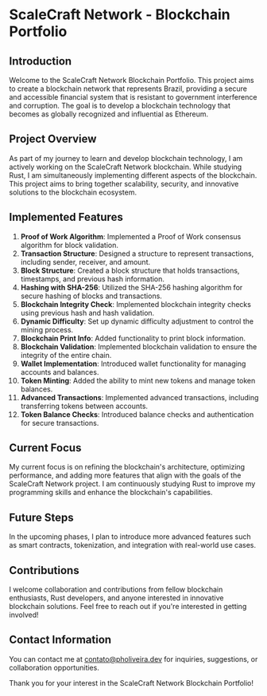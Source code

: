# ScaleCraft Network - Blockchain Portfolio

## Introduction
Welcome to the ScaleCraft Network Blockchain Portfolio. This project aims to create a blockchain network that represents Brazil, providing a secure and accessible financial system that is resistant to government interference and corruption. The goal is to develop a blockchain technology that becomes as globally recognized and influential as Ethereum.

## Project Overview
As part of my journey to learn and develop blockchain technology, I am actively working on the ScaleCraft Network blockchain. While studying Rust, I am simultaneously implementing different aspects of the blockchain. This project aims to bring together scalability, security, and innovative solutions to the blockchain ecosystem.

## Implemented Features
1. **Proof of Work Algorithm**: Implemented a Proof of Work consensus algorithm for block validation.
2. **Transaction Structure**: Designed a structure to represent transactions, including sender, receiver, and amount.
3. **Block Structure**: Created a block structure that holds transactions, timestamps, and previous hash information.
4. **Hashing with SHA-256**: Utilized the SHA-256 hashing algorithm for secure hashing of blocks and transactions.
5. **Blockchain Integrity Check**: Implemented blockchain integrity checks using previous hash and hash validation.
6. **Dynamic Difficulty**: Set up dynamic difficulty adjustment to control the mining process.
7. **Blockchain Print Info**: Added functionality to print block information.
8. **Blockchain Validation**: Implemented blockchain validation to ensure the integrity of the entire chain.
9. **Wallet Implementation**: Introduced wallet functionality for managing accounts and balances.
10. **Token Minting**: Added the ability to mint new tokens and manage token balances.
11. **Advanced Transactions**: Implemented advanced transactions, including transferring tokens between accounts.
12. **Token Balance Checks**: Introduced balance checks and authentication for secure transactions.

## Current Focus
My current focus is on refining the blockchain's architecture, optimizing performance, and adding more features that align with the goals of the ScaleCraft Network project. I am continuously studying Rust to improve my programming skills and enhance the blockchain's capabilities.

## Future Steps
In the upcoming phases, I plan to introduce more advanced features such as smart contracts, tokenization, and integration with real-world use cases.

## Contributions
I welcome collaboration and contributions from fellow blockchain enthusiasts, Rust developers, and anyone interested in innovative blockchain solutions. Feel free to reach out if you're interested in getting involved!

## Contact Information
You can contact me at [contato@pholiveira.dev](mailto:contato@pholiveira.dev) for inquiries, suggestions, or collaboration opportunities.

Thank you for your interest in the ScaleCraft Network Blockchain Portfolio!
